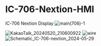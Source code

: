 # IC-706-Nextion-HMI
IC-706 Nextion Display 
![main(706)-1](https://github.com/kimjonghyub/IC-706-Nextion-HMI/assets/169359949/1cbccc3d-955a-4e2b-85fa-5b7f62dd81d9)


![KakaoTalk_20240520_210600922](https://github.com/kimjonghyub/IC-706-Nextion-HMI/assets/169359949/cddba7d0-de38-4a23-8945-8379efb8301b)
![wire](https://github.com/kimjonghyub/IC-706-Nextion-HMI/assets/169359949/9e1f05c1-c621-4867-ba7c-06a6cf7a6d38)
![Schematic_IC-706-nextion_2024-05-29](https://github.com/kimjonghyub/IC-706-Nextion-HMI/assets/169359949/d53e3008-8363-4de1-b618-4176a264fc76)
